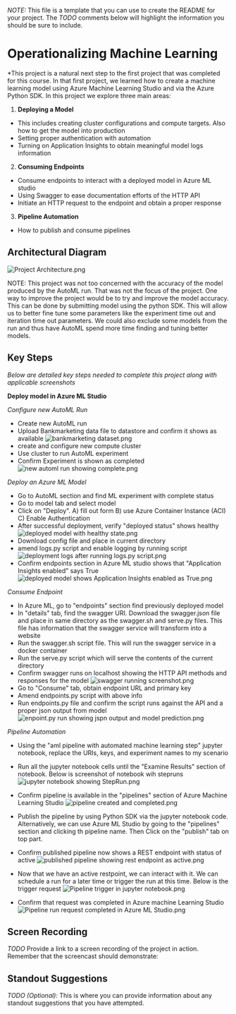*NOTE:* This file is a template that you can use to create the README for your project. The *TODO* comments below will highlight the information you should be sure to include.


# Operationalizing Machine Learning

*This project is a natural next step to the first project that was completed for this course.  In that first project, we learned
how to create a machine learning model using Azure Machine Learning Studio and via the Azure Python SDK. 
In this project we explore three main areas:
1) **Deploying a Model**
 - This includes creating cluster configurations and compute targets. Also how to get the model into production
 - Setting proper authentication with automation
 - Turning on Application Insights to obtain meaningful model logs information
2) **Consuming Endpoints**
 - Consume endpoints to interact with a deployed model in Azure ML studio
 - Using Swagger to ease documentation efforts of the HTTP API
 - Initiate an HTTP request to the endpoint and obtain a proper response
3) **Pipeline Automation**
 - How to publish and consume pipelines


## Architectural Diagram

![Project Architecture.png](Project%20Architecture.png)

NOTE: This project was not too concerned with the accuracy of the model produced by the AutoML run. That was not the
focus of the project.  One way to improve the project would be to try and improve the model accuracy. This can be
done by submitting model using the python SDK. This will allow us to better fine tune some parameters like the 
experiment time out and iteration time out parameters. We could also exclude some models from the run and thus
have AutoML spend more time finding and tuning better models.

## Key Steps
*Below are detailed key steps needed to complete this project along with applicable screenshots*

**Deploy model in Azure ML Studio**

*Configure new AutoML Run*
 - Create new AutoML run
 - Upload Bankmarketing data file to datastore and confirm it shows as available
![bankmarketing dataset.png](..%2Fproject2screenshots%2FDeploy%20Model%2Fbankmarketing%20dataset.png)
 - create and configure new compute cluster
 - Use cluster to run AutoML experiment
 - Confirm Experiment is shown as completed
![new automl run showing complete.png](..%2Fproject2screenshots%2FDeploy%20Model%2Fnew%20automl%20run%20showing%20complete.png)

*Deploy an Azure ML Model*
- Go to AutoML section and find ML experiment with complete status
- Go to model tab and select model
- Click on "Deploy". A) fill out form B) use Azure Container Instance (ACI) C) Enable Authentication
- After successful deployment, verify "deployed status" shows healthy
![deployed model with healthy state.png](..%2Fproject2screenshots%2FDeploy%20Model%2Fdeployed%20model%20with%20healthy%20state.png)
- Download config file and place in current directory
- amend logs.py script and enable logging by running script
![deployment logs after running logs.py script.png](..%2Fproject2screenshots%2FDeploy%20Model%2Fdeployment%20logs%20after%20running%20logs.py%20script.png)
- Confirm endpoints section in Azure ML studio shows that "Application Insights enabled" says True
![deployed model shows Application Insights enabled as True.png](..%2Fproject2screenshots%2FDeploy%20Model%2Fdeployed%20model%20shows%20Application%20Insights%20enabled%20as%20True.png)

*Consume Endpoint*
- In Azure ML, go to "endpoints" section find previously deployed model
- In "details" tab, find the swagger URI.  Download the swagger.json file and place in same directory as the swagger.sh
and serve.py files. This file has information that the swagger service will transform into a website
- Run the swagger.sh script file.  This will run the swagger service in a docker container
- Run the serve.py script which will serve the contents of the current directory
- Confirm swagger runs on localhost showing the HTTP API methods and responses for the model
![swagger running screenshot.png](..%2Fproject2screenshots%2FDeploy%20Model%2Fswagger%20running%20screenshot.png)
- Go to "Consume" tab, obtain endpoint URL and primary key
- Amend endpoints.py script with above info
- Run endpoints.py file and confirm the script runs against the API and a proper json output from model
![enpoint.py run showing jspn output and model prediction.png](..%2Fproject2screenshots%2FDeploy%20Model%2Fenpoint.py%20run%20showing%20jspn%20output%20and%20model%20prediction.png)

*Pipeline Automation*
- Using the "aml pipeline with automated machine learning step" jupyter notebook, replace the URIs, keys, and experiment
names to my scenario
- Run all the jupyter notebook cells until the "Examine Results" section of notebook. Below is screenshot of notebook
wih stepruns
![jupyter notebook showing StepRun.png](..%2Fproject2screenshots%2FPublish%20an%20ML%20Pipeline%2Fjupyter%20notebook%20showing%20StepRun.png) 
- Confirm pipeline is available in the "pipelines" section of Azure Machine Learning Studio
![pipeline created and completed.png](..%2Fproject2screenshots%2FPublish%20an%20ML%20Pipeline%2Fpipeline%20created%20and%20completed.png)
- Publish the pipeline by using Python SDK via the jupyter notebook code. Alternatively, we can use Azure ML Studio 
by going to the "pipelines" section and clicking th pipeline name. Then Click on the "publish" tab on top part.
- Confirm published pipeline now shows a REST endpoint with status of active
![published pipeline showing rest endpoint as active.png](..%2Fproject2screenshots%2FPublish%20an%20ML%20Pipeline%2Fpublished%20pipeline%20showing%20rest%20endpoint%20as%20active.png)

- Now that we have an active restpoint, we can interact with it.  We can schedule a run for a later time or trigger the
run at this time. Below is the trigger request 
![Pipeline trigger in  jupyter notebook.png](..%2Fproject2screenshots%2FPublish%20an%20ML%20Pipeline%2FPipeline%20trigger%20in%20%20jupyter%20notebook.png)

- Confirm that request was completed in Azure machine Learning Studio
![Pipeline run request completed in Azure ML Studio.png](..%2Fproject2screenshots%2FPublish%20an%20ML%20Pipeline%2FPipeline%20run%20request%20completed%20in%20Azure%20ML%20Studio.png)


## Screen Recording
*TODO* Provide a link to a screen recording of the project in action. Remember that the screencast should demonstrate:

## Standout Suggestions
*TODO (Optional):* This is where you can provide information about any standout suggestions that you have attempted.
